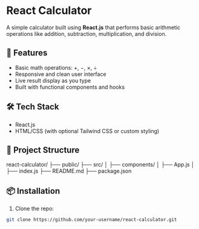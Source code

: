 # React Calculator

A simple calculator built using **React.js** that performs basic arithmetic operations like addition, subtraction, multiplication, and division.

## 🚀 Features

- Basic math operations: +, −, ×, ÷
- Responsive and clean user interface
- Live result display as you type
- Built with functional components and hooks

## 🛠️ Tech Stack

- React.js
- HTML/CSS (with optional Tailwind CSS or custom styling)


## 📁 Project Structure

react-calculator/
├── public/
├── src/
│ ├── components/
│ ├── App.js
│ ├── index.js
├── README.md
├── package.json


## 📦 Installation

1. Clone the repo:

```bash
git clone https://github.com/your-username/react-calculator.git



